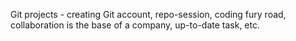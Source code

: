 Git projects - creating Git account, repo-session, coding fury road, collaboration is the base of a company, up-to-date task, etc.
